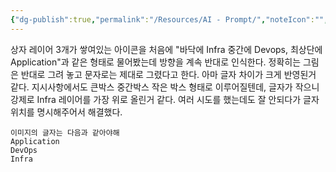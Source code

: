 ```yaml
---
{"dg-publish":true,"permalink":"/Resources/AI - Prompt/","noteIcon":"","created":"2023-11-18T17:29:32.658+09:00","updated":"2023-12-28T01:08:27.391+09:00"}
---
```





상자 레이어 3개가 쌓여있는 아이콘을 처음에 "바닥에 Infra 중간에 Devops, 최상단에 Application"과 같은 형태로 물어봤는데 방향을 계속 반대로 인식한다. 정확히는 그림은 반대로 그려 놓고 문자로는 제대로 그렸다고 한다.
아마 글자 차이가 크게 반영된거 같다. 지시사항에서도 큰박스 중간박스 작은 박스 형태로 이루어질텐데, 글자가 작으니 강제로 Infra 레이어를 가장 위로 올린거 같다. 여러 시도를 했는데도 잘 안되다가 글자 위치를 명시해주어서 해결했다.
```
이미지의 글자는 다음과 같아야해
Application
DevOps
Infra
```
